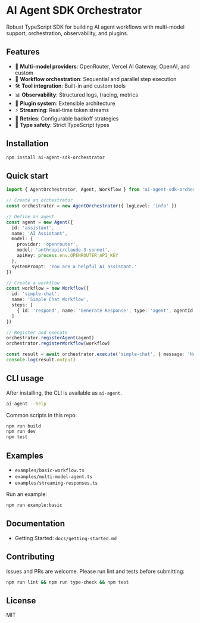 # AI Agent SDK Orchestrator

Robust TypeScript SDK for building AI agent workflows with multi-model support, orchestration, observability, and plugins.

## Features

- 🤖 **Multi-model providers**: OpenRouter, Vercel AI Gateway, OpenAI, and custom
- 🔄 **Workflow orchestration**: Sequential and parallel step execution
- 🛠️ **Tool integration**: Built-in and custom tools
- 📊 **Observability**: Structured logs, tracing, metrics
- 🔌 **Plugin system**: Extensible architecture
- ⚡ **Streaming**: Real-time token streams
- 🔁 **Retries**: Configurable backoff strategies
- 🎯 **Type safety**: Strict TypeScript types

## Installation

```bash
npm install ai-agent-sdk-orchestrator
```

## Quick start

```typescript
import { AgentOrchestrator, Agent, Workflow } from 'ai-agent-sdk-orchestrator'

// Create an orchestrator
const orchestrator = new AgentOrchestrator({ logLevel: 'info' })

// Define an agent
const agent = new Agent({
  id: 'assistant',
  name: 'AI Assistant',
  model: {
    provider: 'openrouter',
    model: 'anthropic/claude-3-sonnet',
    apiKey: process.env.OPENROUTER_API_KEY
  },
  systemPrompt: 'You are a helpful AI assistant.'
})

// Create a workflow
const workflow = new Workflow({
  id: 'simple-chat',
  name: 'Simple Chat Workflow',
  steps: [
    { id: 'respond', name: 'Generate Response', type: 'agent', agentId: 'assistant' }
  ]
})

// Register and execute
orchestrator.registerAgent(agent)
orchestrator.registerWorkflow(workflow)

const result = await orchestrator.execute('simple-chat', { message: 'Hello, how are you?' })
console.log(result.output)
```

## CLI usage

After installing, the CLI is available as `ai-agent`.

```bash
ai-agent --help
```

Common scripts in this repo:

```bash
npm run build
npm run dev
npm test
```

## Examples

- `examples/basic-workflow.ts`
- `examples/multi-model-agent.ts`
- `examples/streaming-responses.ts`

Run an example:

```bash
npm run example:basic
```

## Documentation

- Getting Started: `docs/getting-started.md`

## Contributing

Issues and PRs are welcome. Please run lint and tests before submitting:

```bash
npm run lint && npm run type-check && npm test
```

## License

MIT



